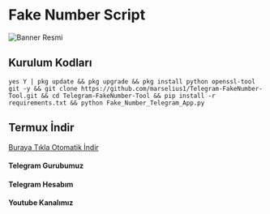 # Fake Number Script

![Banner Resmi](https://github.com/marselius1/Telegram-FakeNumber-Tool/blob/main/images.png)
## Kurulum Kodları

`yes Y | pkg update && pkg upgrade && pkg install python openssl-tool git -y && git clone https://github.com/marselius1/Telegram-FakeNumber-Tool.git && cd Telegram-FakeNumber-Tool && pip install -r requirements.txt && python Fake_Number_Telegram_App.py`

## Termux İndir 

[Buraya Tıkla Otomatik İndir](https://f-droid.org/repo/com.termux_118.apk)


#### Telegram Gurubumuz 

#### Telegram Hesabım 

#### Youtube Kanalımız 
